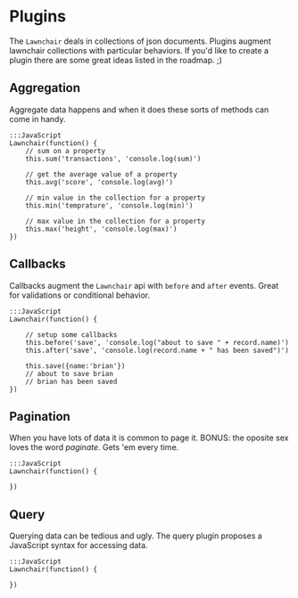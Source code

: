 Plugins
===

The `Lawnchair` deals in collections of json documents. Plugins augment lawnchair collections with particular behaviors. If you'd like to create a plugin there are some great ideas listed in the roadmap. ;)

Aggregation
---

Aggregate data happens and when it does these sorts of methods can come
in handy.

    
    :::JavaScript
    Lawnchair(function() {
        // sum on a property
        this.sum('transactions', 'console.log(sum)')

        // get the average value of a property
        this.avg('score', 'console.log(avg)')

        // min value in the collection for a property
        this.min('temprature', 'console.log(min)')

        // max value in the collection for a property
        this.max('height', 'console.log(max)')
    })
    

Callbacks
---

Callbacks augment the `Lawnchair` api with `before` and `after` events.
Great for validations or conditional behavior.

    
    :::JavaScript
    Lawnchair(function() {
        
        // setup some callbacks
        this.before('save', 'console.log("about to save " + record.name)')
        this.after('save', 'console.log(record.name + " has been saved")')
        
        this.save({name:'brian'})
        // about to save brian
        // brian has been saved
    })
    

Pagination
---

When you have lots of data it is common to page it. BONUS: the oposite
sex loves the word _paginate_. Gets 'em every time.

    
    :::JavaScript
    Lawnchair(function() {

    })
    

Query
---

Querying data can be tedious and ugly. The query plugin proposes a
JavaScript syntax for accessing data. 

    
    :::JavaScript
    Lawnchair(function() {

    })
    
